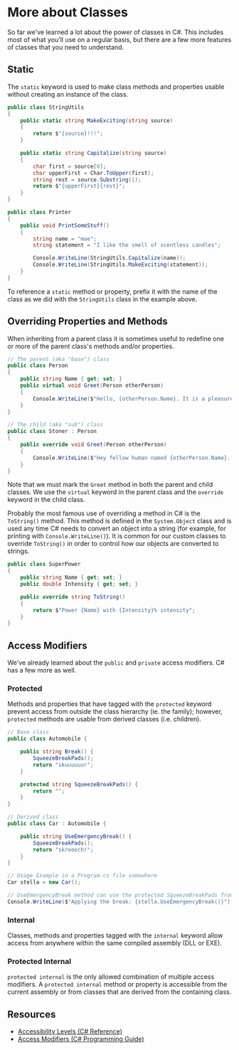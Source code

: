 # More about Classes

So far we've learned a lot about the power of classes in C#. This includes most of what you'll use on a regular basis, but there are a few more features of classes that you need to understand.

## Static

The `static` keyword is used to make class methods and properties usable without creating an instance of the class.

```cs
public class StringUtils
{
    public static string MakeExciting(string source)
    {
        return $"{source}!!!";
    }

    public static string Capitalize(string source)
    {
        char first = source[0];
        char upperFirst = Char.ToUpper(first);
        string rest = source.Substring(1);
        return $"{upperFirst}{rest}";
    }
}

public class Printer
{
    public void PrintSomeStuff()
    {
        string name = "mae";
        string statement = "I like the smell of scentless candles";

        Console.WriteLine(StringUtils.Capitalize(name));
        Console.WriteLine(StringUtils.MakeExciting(statement));
    }
}
```

To reference a `static` method or property, prefix it with the name of the class as we did with the `StringUtils` class in the example above.

## Overriding Properties and Methods

When inheriting from a parent class it is sometimes useful to redefine one or more of the parent class's methods and/or properties.

```cs
// The parent (aka "base") class
public class Person
{
    public string Name { get; set; }
    public virtual void Greet(Person otherPerson)
    {
        Console.WriteLine($"Hello, {otherPerson.Name}. It is a pleasure to meet you. I am {Name}");
    }
}

// The child (aka "sub") class
public class Stoner : Person
{
    public override void Greet(Person otherPerson)
    {
        Console.WriteLine($"Hey fellow human named {otherPerson.Name}. Meeting you is, like, an honor or whatever. They call me, {Name} the unusually awesome.");
    }
}
```

Note that we must mark the `Greet` method in both the parent and child classes. We use the `virtual` keyword in the parent class and the `override` keyword in the child class.

Probably the most famous use of overriding a method in C# is the `ToString()` method. This method is defined in the `System.Object` class and is used any time C# needs to convert an object into a string (for example, for printing with `Console.WriteLine()`). It is common for our custom classes to override `ToString()` in order to control how our objects are converted to strings.

```cs
public class SuperPower
{
    public string Name { get; set; }
    public double Intensity { get; set; }

    public override string ToString()
    {
        return $"Power {Name} with {Intensity}% intensity";
    }
}
```

## Access Modifiers

We've already learned about the  `public` and `private` access modifiers. C# has a few more as well.

### Protected

Methods and properties that have tagged with the `protected` keyword prevent access from outside the class hierarchy (ie. the family); however, `protected` methods are usable from derived classes (i.e. children).

```cs
// Base class
public class Automobile {

    public string Break() {
        SqueezeBreakPads();
        return "skuuuuuur";
    }

    protected string SqueezeBreakPads() {
        return "";
    }
}

// Derived class
public class Car : Automobile {

    public string UseEmergencyBreak() {
        SqueezeBreakPads();
        return "skreeech!";
    }
}

// Usage Example in a Program.cs file somewhere
Car stella = new Car();

// UseEmergencyBreak method can use the protected SqueezeBreakPads from the Automobile class.
Console.WriteLine($"Applying the break: {stella.UseEmergencyBreak()}");
```

### Internal

Classes, methods and properties tagged with the `internal` keyword allow access from anywhere within the same compiled assembly (DLL or EXE).

### Protected Internal

`protected internal` is the only allowed combination of multiple access modifiers. A `protected internal` method or property is accessible from the current assembly or from classes that are derived from the containing class.

## Resources

* [Accessibility Levels (C# Reference)](https://msdn.microsoft.com/en-us/library/ba0a1yw2.aspx)  
* [Access Modifiers (C# Programming Guide)](https://docs.microsoft.com/en-us/dotnet/csharp/programming-guide/classes-and-structs/access-modifiers)
